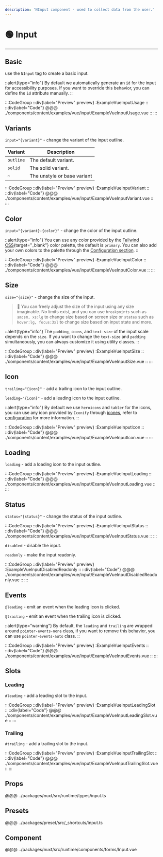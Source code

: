 ```yaml
---
description: 'NInput component - used to collect data from the user.'
---
```


# 🟢 Input

---

## Basic

use the `NInput` tag to create a basic input.

::alert{type="info"}
By default we automatically generate an `id` for the input for accessibility purposes. If you want to override this behavior, you can define the `id` attribute manually.
::

:::CodeGroup
::div{label="Preview" preview}
  :ExampleVueInputUsage
::
::div{label="Code"}
@@@ ./components/content/examples/vue/input/ExampleVueInputUsage.vue
::
:::

## Variants

`input="{variant}"` - change the variant of the input outline.

| Variant   | Description                 |
| --------- | --------------------------- |
| `outline` | The default variant.        |
| `solid`   | The solid variant.          |
| `~`       | The unstyle or base variant |

:::CodeGroup
::div{label="Preview" preview}
  :ExampleVueInputVariant
::
::div{label="Code"}
@@@ ./components/content/examples/vue/input/ExampleVueInputVariant.vue
::
:::

## Color

`input="{variant}-{color}"` - change the color of the input outline.

::alert{type="info"}
You can use any color provided by the [Tailwind CSS](https://tailwindcss.com/docs/customizing-colors){target="_blank"} color palette, the default is `primary`. You can also add your own colors to the palette through the [Configuration section](/#getting-started/configuration).
::

:::CodeGroup
::div{label="Preview" preview}
  :ExampleVueInputColor
::
::div{label="Code"}
@@@ ./components/content/examples/vue/input/ExampleVueInputColor.vue
::
:::

## Size

`size="{size}"` - change the size of the input.

> 🚀 You can freely adjust the size of the input using any size imaginable. No limits exist, and you can use `breakpoints` such as `sm:sm, xs:lg` to change size based on screen size or `states` such as `hover:lg, focus:3xl` to change size based on input state and more.

::alert{type="info"}
The `padding`, `icons`, and `text-size` of the input scale depends on the `size`. If you want to change the `text-size` and `padding` simultaneously, you can always customize it using utility classes.
::

:::CodeGroup
::div{label="Preview" preview}
  :ExampleVueInputSize
::
::div{label="Code"}
@@@ ./components/content/examples/vue/input/ExampleVueInputSize.vue
::
:::

## Icon

`trailing="{icon}"` - add a trailing icon to the input outline.

`leading="{icon}"` - add a leading icon to the input outline.

::alert{type="info"}
By default we use `heroicons` and `tabler` for the icons, you can use any icon provided by `Iconify` through [icones](https://icones.js.org/), refer to [configuration](/#getting-started/configuration) for more information.
::

:::CodeGroup
::div{label="Preview" preview}
  :ExampleVueInputIcon
::
::div{label="Code"}
@@@ ./components/content/examples/vue/input/ExampleVueInputIcon.vue
::
:::

## Loading

`loading` - add a loading icon to the input outline.

:::CodeGroup
::div{label="Preview" preview}
  :ExampleVueInputLoading
::
::div{label="Code"}
@@@ ./components/content/examples/vue/input/ExampleVueInputLoading.vue
::
:::

## Status

`status="{status}"` - change the status of the input outline.

:::CodeGroup
::div{label="Preview" preview}
  :ExampleVueInputStatus
::
::div{label="Code"}
@@@ ./components/content/examples/vue/input/ExampleVueInputStatus.vue
::
:::

`disabled` - disable the input.

`readonly` - make the input readonly.

:::CodeGroup
::div{label="Preview" preview}
  :ExampleVueInputDisabledReadonly
::
::div{label="Code"}
@@@ ./components/content/examples/vue/input/ExampleVueInputDisabledReadonly.vue
::
:::

## Events

`@leading` - emit an event when the leading icon is clicked.

`@trailing` - emit an event when the trailing icon is clicked.

::alert{type="warning"}
By default, the `leading` and `trailing` are wrapped around `pointer-events-none` class, if you want to remove this behavior, you can use `pointer-events-auto` class.
::

:::CodeGroup
::div{label="Preview" preview}
  :ExampleVueInputEvents
::
::div{label="Code"}
@@@ ./components/content/examples/vue/input/ExampleVueInputEvents.vue
::
:::

## Slots

### Leading

`#leading` - add a leading slot to the input.

:::CodeGroup
::div{label="Preview" preview}
  :ExampleVueInputLeadingSlot
::
::div{label="Code"}
@@@ ./components/content/examples/vue/input/ExampleVueInputLeadingSlot.vue
::
:::

### Trailing

`#trailing` - add a trailing slot to the input.

:::CodeGroup
::div{label="Preview" preview}
  :ExampleVueInputTrailingSlot
::
::div{label="Code"}
@@@ ./components/content/examples/vue/input/ExampleVueInputTrailingSlot.vue
::
:::

## Props

@@@ ../packages/nuxt/src/runtime/types/input.ts

## Presets

@@@ ../packages/preset/src/_shortcuts/input.ts

## Component

@@@ ../packages/nuxt/src/runtime/components/forms/Input.vue
